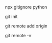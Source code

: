 npx gitignore python <!-- to generate standard python projects .gitignore  -->

git init

git remote add origin <giturl>

git remote -v